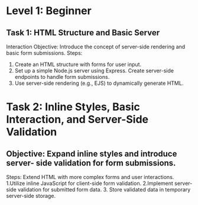 # Level 1: Beginner

## Task 1: HTML Structure and Basic Server

Interaction
Objective: Introduce the concept of server-side rendering and basic form submissions.
Steps:
1. Create an HTML structure with forms for user input.
2. Set up a simple Node.js server using Express. Create server-side endpoints to handle form submissions.
3. Use server-side rendering (e.g., EJS) to dynamically generate HTML.

# Task 2: Inline Styles, Basic Interaction, and Server-Side Validation
## Objective: Expand inline styles and introduce server- side validation for form submissions.
Steps:
Extend HTML with more complex forms and user interactions.
1.Utilize inline JavaScript for client-side form validation.
2.Implement server-side validation for submitted form data.
3. Store validated data in temporary server-side storage.
